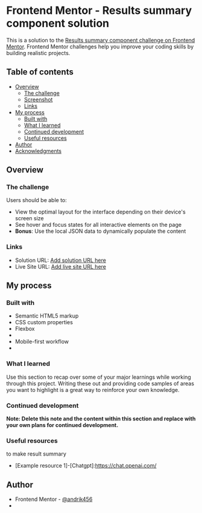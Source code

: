 # Frontend Mentor - Results summary component solution

This is a solution to the [Results summary component challenge on Frontend Mentor](https://www.frontendmentor.io/challenges/results-summary-component-CE_K6s0maV). Frontend Mentor challenges help you improve your coding skills by building realistic projects. 

## Table of contents

- [Overview](#overview)
  - [The challenge](#the-challenge)
  - [Screenshot](#screenshot)
  - [Links](#links)
- [My process](#my-process)
  - [Built with](#built-with)
  - [What I learned](#what-i-learned)
  - [Continued development](#continued-development)
  - [Useful resources](#useful-resources)
- [Author](#author)
- [Acknowledgments](#acknowledgments)

## Overview

### The challenge

Users should be able to:

- View the optimal layout for the interface depending on their device's screen size
- See hover and focus states for all interactive elements on the page
- **Bonus**: Use the local JSON data to dynamically populate the content



### Links

- Solution URL: [Add solution URL here](https://github.com/andrik456/result/blob/main/README.md)
- Live Site URL: [Add live site URL here](https://fastidious-phoenix-dd8403.netlify.app/)

## My process

### Built with

- Semantic HTML5 markup
- CSS custom properties
- Flexbox
-
- Mobile-first workflow
- 

### What I learned

Use this section to recap over some of your major learnings while working through this project. Writing these out and providing code samples of areas you want to highlight is a great way to reinforce your own knowledge.


### Continued development


**Note: Delete this note and the content within this section and replace with your own plans for continued development.**

### Useful resources
to make result summary

- [Example resource 1]-[Chatgpt]:https://chat.openai.com/


## Author

- Frontend Mentor - [@andrik456](https://www.frontendmentor.io/profile/andrik456)
- 


